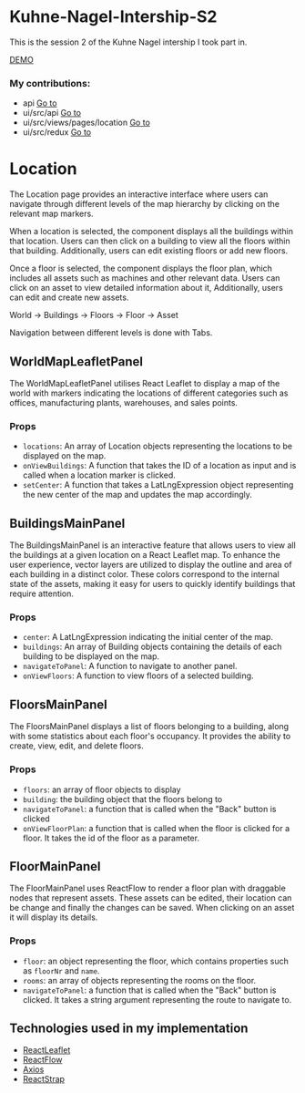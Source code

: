 # Kuhne-Nagel-Intership-S2

This is the session 2 of the Kuhne Nagel intership I took part in.

[DEMO](https://silverpedak.github.io/kn-s2/)

### My contributions:

- api [Go to](https://github.com/silverpedak/Kuhne-Nagel-Intership-S2/tree/main/api)
- ui/src/api [Go to](https://github.com/silverpedak/Kuhne-Nagel-Intership-S2/tree/main/ui/src/api)
- ui/src/views/pages/location [Go to](https://github.com/silverpedak/Kuhne-Nagel-Intership-S2/tree/main/ui/src/views/pages/location)
- ui/src/redux [Go to](https://github.com/silverpedak/Kuhne-Nagel-Intership-S2/tree/main/ui/src/redux)

# Location

The Location page provides an interactive interface where users can navigate through different levels of the map hierarchy by clicking on the relevant map markers.

When a location is selected, the component displays all the buildings within that location. Users can then click on a building to view all the floors within that building. Additionally, users can edit existing floors or add new floors.

Once a floor is selected, the component displays the floor plan, which includes all assets such as machines and other relevant data. Users can click on an asset to view detailed information about it, Additionally, users can edit and create new assets.

World -> Buildings -> Floors -> Floor -> Asset

Navigation between different levels is done with Tabs.

## WorldMapLeafletPanel

The WorldMapLeafletPanel utilises React Leaflet to display a map of the world with markers indicating the locations of different categories such as offices, manufacturing plants, warehouses, and sales points.

### Props

- `locations`: An array of Location objects representing the locations to be displayed on the map.
- `onViewBuildings`: A function that takes the ID of a location as input and is called when a location marker is clicked.
- `setCenter`: A function that takes a LatLngExpression object representing the new center of the map and updates the map accordingly.

## BuildingsMainPanel

The BuildingsMainPanel is an interactive feature that allows users to view all the buildings at a given location on a React Leaflet map. To enhance the user experience, vector layers are utilized to display the outline and area of each building in a distinct color. These colors correspond to the internal state of the assets, making it easy for users to quickly identify buildings that require attention.

### Props

- `center`: A LatLngExpression indicating the initial center of the map.
- `buildings`: An array of Building objects containing the details of each building to be displayed on the map.
- `navigateToPanel`: A function to navigate to another panel.
- `onViewFloors`: A function to view floors of a selected building.

## FloorsMainPanel

The FloorsMainPanel displays a list of floors belonging to a building, along with some statistics about each floor's occupancy. It provides the ability to create, view, edit, and delete floors.

### Props

- `floors`: an array of floor objects to display
- `building`: the building object that the floors belong to
- `navigateToPanel`: a function that is called when the "Back" button is clicked
- `onViewFloorPlan`: a function that is called when the floor is clicked for a floor. It takes the id of the floor as a parameter.

## FloorMainPanel

The FloorMainPanel uses ReactFlow to render a floor plan with draggable nodes that represent assets. These assets can be edited, their location can be change and finally the changes can be saved. When clicking on an asset it will display its details.

### Props

- `floor`: an object representing the floor, which contains properties such as `floorNr` and `name`.
- `rooms`: an array of objects representing the rooms on the floor.
- `navigateToPanel`: a function that is called when the "Back" button is clicked. It takes a string argument representing the route to navigate to.

## Technologies used in my implementation

- [ReactLeaflet](https://react-leaflet.js.org/)
- [ReactFlow](https://reactflow.dev/)
- [Axios](https://axios-http.com/)
- [ReactStrap](https://reactstrap.github.io)
